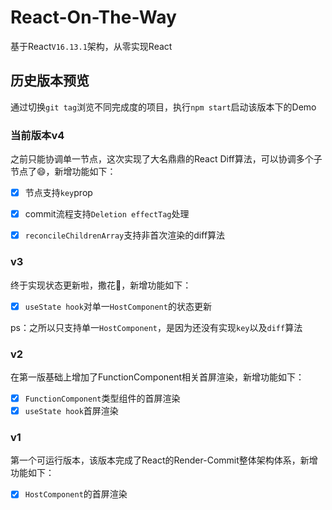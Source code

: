 # React-On-The-Way
基于React`V16.13.1`架构，从零实现React

## 历史版本预览
通过切换`git tag`浏览不同完成度的项目，执行`npm start`启动该版本下的Demo

### 当前版本v4
之前只能协调单一节点，这次实现了大名鼎鼎的React Diff算法，可以协调多个子节点了😄，新增功能如下：
- [x] 节点支持`key`prop
- [x] commit流程支持`Deletion effectTag`处理
- [x] `reconcileChildrenArray`支持非首次渲染的diff算法


### v3
终于实现状态更新啦，撒花🎉，新增功能如下：
- [x] `useState hook`对单一`HostComponent`的状态更新

ps：之所以只支持单一`HostComponent`，是因为还没有实现`key`以及`diff`算法

### v2
在第一版基础上增加了FunctionComponent相关首屏渲染，新增功能如下：
- [x] `FunctionComponent`类型组件的首屏渲染
- [x] `useState hook`首屏渲染

### v1
第一个可运行版本，该版本完成了React的Render-Commit整体架构体系，新增功能如下：
- [x] `HostComponent`的首屏渲染